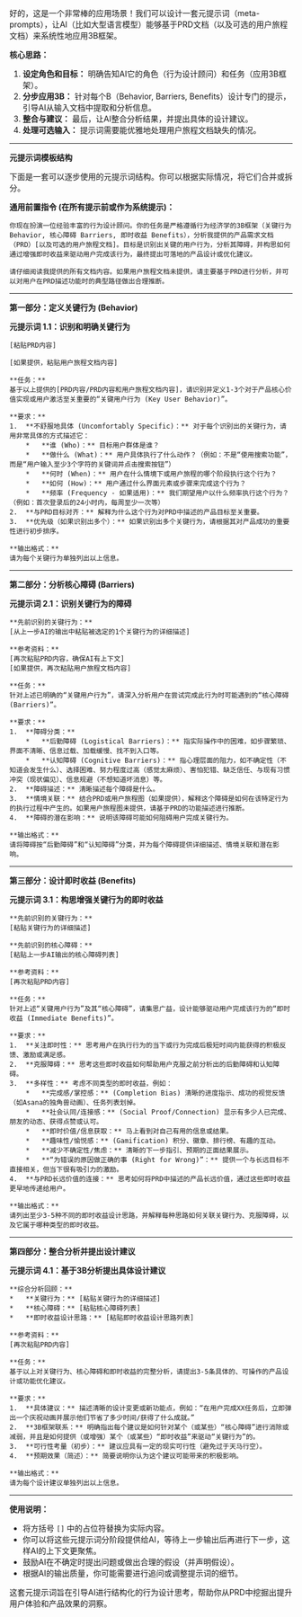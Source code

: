 好的，这是一个非常棒的应用场景！我们可以设计一套元提示词（meta-prompts），让AI（比如大型语言模型）能够基于PRD文档（以及可选的用户旅程文档）来系统性地应用3B框架。

**核心思路：**

1.  **设定角色和目标：** 明确告知AI它的角色（行为设计顾问）和任务（应用3B框架）。
2.  **分步应用3B：** 针对每个B（Behavior, Barriers, Benefits）设计专门的提示，引导AI从输入文档中提取和分析信息。
3.  **整合与建议：** 最后，让AI整合分析结果，并提出具体的设计建议。
4.  **处理可选输入：** 提示词需要能优雅地处理用户旅程文档缺失的情况。

---

**元提示词模板结构**

下面是一套可以逐步使用的元提示词结构。你可以根据实际情况，将它们合并或拆分。

**通用前置指令 (在所有提示前或作为系统提示)：**

```
你现在扮演一位经验丰富的行为设计顾问。你的任务是严格遵循行为经济学的3B框架（关键行为 Behavior, 核心障碍 Barriers, 即时收益 Benefits），分析我提供的产品需求文档（PRD）[以及可选的用户旅程文档]。目标是识别出关键的用户行为，分析其障碍，并构思如何通过增强即时收益来驱动用户完成该行为，最终提出可落地的产品设计或优化建议。

请仔细阅读我提供的所有文档内容。如果用户旅程文档未提供，请主要基于PRD进行分析，并可以对用户在PRD描述功能时的典型路径做出合理推断。
```

---

**第一部分：定义关键行为 (Behavior)**

**元提示词 1.1：识别和明确关键行为**

```
[粘贴PRD内容]

[如果提供，粘贴用户旅程文档内容]

**任务：**
基于以上提供的[PRD内容/PRD内容和用户旅程文档内容]，请识别并定义1-3个对于产品核心价值实现或用户激活至关重要的“关键用户行为 (Key User Behavior)”。

**要求：**
1.  **不舒服地具体 (Uncomfortably Specific)：** 对于每个识别出的关键行为，请用非常具体的方式描述它：
    *   **谁 (Who)：** 目标用户群体是谁？
    *   **做什么 (What)：** 用户具体执行了什么动作？（例如：不是“使用搜索功能”，而是“用户输入至少3个字符的关键词并点击搜索按钮”）
    *   **何时 (When)：** 用户在什么情境下或用户旅程的哪个阶段执行这个行为？
    *   **如何 (How)：** 用户通过什么界面元素或步骤来完成这个行为？
    *   **频率 (Frequency - 如果适用)：** 我们期望用户以什么频率执行这个行为？（例如：首次登录后的24小时内，每周至少一次等）
2.  **与PRD目标对齐：** 解释为什么这个行为对PRD中描述的产品目标至关重要。
3.  **优先级（如果识别出多个）：** 如果识别出多个关键行为，请根据其对产品成功的重要性进行初步排序。

**输出格式：**
请为每个关键行为单独列出以上信息。
```

---

**第二部分：分析核心障碍 (Barriers)**

**元提示词 2.1：识别关键行为的障碍**

```
**先前识别的关键行为：**
[从上一步AI的输出中粘贴被选定的1个关键行为的详细描述]

**参考资料：**
[再次粘贴PRD内容，确保AI有上下文]
[如果提供，再次粘贴用户旅程文档内容]

**任务：**
针对上述已明确的“关键用户行为”，请深入分析用户在尝试完成此行为时可能遇到的“核心障碍 (Barriers)”。

**要求：**
1.  **障碍分类：**
    *   **后勤障碍 (Logistical Barriers)：** 指实际操作中的困难，如步骤繁琐、界面不清晰、信息过载、加载缓慢、找不到入口等。
    *   **认知障碍 (Cognitive Barriers)：** 指心理层面的阻力，如不确定性（不知道会发生什么）、选择困难、努力程度过高（感觉太麻烦）、害怕犯错、缺乏信任、与现有习惯冲突（现状偏见）、信息规避（不想知道坏消息）等。
2.  **障碍描述：** 清晰描述每个障碍是什么。
3.  **情境关联：** 结合PRD或用户旅程图（如果提供），解释这个障碍是如何在该特定行为的执行过程中产生的。如果用户旅程图未提供，请基于PRD的功能描述进行推断。
4.  **障碍的潜在影响：** 说明该障碍可能如何阻碍用户完成关键行为。

**输出格式：**
请将障碍按“后勤障碍”和“认知障碍”分类，并为每个障碍提供详细描述、情境关联和潜在影响。
```

---

**第三部分：设计即时收益 (Benefits)**

**元提示词 3.1：构思增强关键行为的即时收益**

```
**先前识别的关键行为：**
[粘贴关键行为的详细描述]

**先前识别的核心障碍：**
[粘贴上一步AI输出的核心障碍列表]

**参考资料：**
[再次粘贴PRD内容]

**任务：**
针对上述“关键用户行为”及其“核心障碍”，请集思广益，设计能够驱动用户完成该行为的“即时收益 (Immediate Benefits)”。

**要求：**
1.  **关注即时性：** 思考用户在执行行为的当下或行为完成后极短时间内能获得的积极反馈、激励或满足感。
2.  **克服障碍：** 思考这些即时收益如何帮助用户克服之前分析出的后勤障碍和认知障碍。
3.  **多样性：** 考虑不同类型的即时收益，例如：
    *   **完成感/掌控感：** (Completion Bias) 清晰的进度指示、成功的视觉反馈（如Asana的独角兽动画）、任务列表划掉。
    *   **社会认同/连接感：** (Social Proof/Connection) 显示有多少人已完成、朋友的动态、获得点赞或认可。
    *   **即时价值/信息获取：** 马上看到对自己有用的信息或结果。
    *   **趣味性/愉悦感：** (Gamification) 积分、徽章、排行榜、有趣的互动。
    *   **减少不确定性/焦虑：** 清晰的下一步指引、预期的正面结果展示。
    *   **“为错误的原因做正确的事 (Right for Wrong)”：** 提供一个与长远目标不直接相关，但当下很有吸引力的激励。
4.  **与PRD长远价值的连接：** 思考如何将PRD中描述的产品长远价值，通过这些即时收益更早地传递给用户。

**输出格式：**
请列出至少3-5种不同的即时收益设计思路，并解释每种思路如何关联关键行为、克服障碍，以及它属于哪种类型的即时收益。
```

---

**第四部分：整合分析并提出设计建议**

**元提示词 4.1：基于3B分析提出具体设计建议**

```
**综合分析回顾：**
*   **关键行为：** [粘贴关键行为的详细描述]
*   **核心障碍：** [粘贴核心障碍列表]
*   **即时收益设计思路：** [粘贴即时收益设计思路列表]

**参考资料：**
[再次粘贴PRD内容]

**任务：**
基于以上对关键行为、核心障碍和即时收益的完整分析，请提出3-5条具体的、可操作的产品设计或功能优化建议。

**要求：**
1.  **具体建议：** 描述清晰的设计变更或新功能点，例如：“在用户完成XX任务后，立即弹出一个庆祝动画并展示他们节省了多少时间/获得了什么成就。”
2.  **3B框架联系：** 明确指出每个建议是如何针对某个（或某些）“核心障碍”进行消除或减弱，并且是如何提供（或增强）某个（或某些）“即时收益”来驱动“关键行为”的。
3.  **可行性考量（初步）：** 建议应具有一定的现实可行性（避免过于天马行空）。
4.  **预期效果（简述）：** 简要说明你认为这个建议可能带来的积极影响。

**输出格式：**
请为每个设计建议单独列出以上信息。
```

---

**使用说明：**

*   将方括号 `[]` 中的占位符替换为实际内容。
*   你可以将这些元提示词分阶段提供给AI，等待上一步输出后再进行下一步，这样AI的上下文更聚焦。
*   鼓励AI在不确定时提出问题或做出合理的假设（并声明假设）。
*   根据AI的输出质量，你可能需要进行追问或调整提示词的细节。

这套元提示词旨在引导AI进行结构化的行为设计思考，帮助你从PRD中挖掘出提升用户体验和产品效果的洞察。

